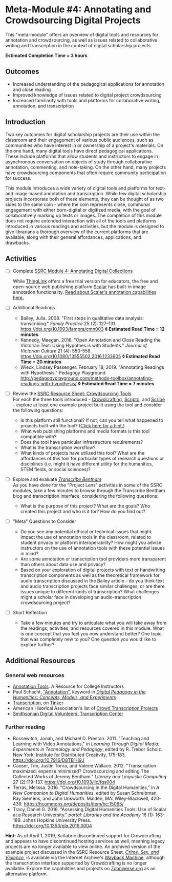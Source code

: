 # Meta-Module #4: Annotating and Crowdsourcing Digital Projects

This "meta-module" offers an overview of digital tools and resources for annotation and crowdsourcing, as well as issues related to collaborative writing and transcription in the context of digital scholarship projects.

**Estimated Completion Time = 3 hours**

## Outcomes

* Increased understanding of the pedagogical applications for annotation and close reading
* Improved knowledge of issues related to digital project crowdsourcing
* Increased familiarity with tools and platforms for collaborative writing, annotation, and transcription

## Introduction

Two key outcomes for digital scholarship projects are their use within the classroom and their engagement of various public audiences, such as communities who have interest in or ownership of a project's materials. On the one hand, many digital tools have direct pedagogical applications. These include platforms that allow students and instructors to engage in asynchronous conversation on objects of study through collaborative annotation, commenting, and note-taking. On the other hand, many projects have crowdsourcing components that often require community participation for success. 

This module introduces a wide variety of digital tools and platforms for text- and image-based annotation and transcription. While few digital scholarship projects incorporate both of these elements, they can be thought of as two sides to the same coin - where the coin represents close, communal engagement with either born-digital or digitized media, with the goal of collaboratively marking up texts or images. The completion of this module does not require extended interaction with all of the tools and platforms introduced in various readings and activities, but the module is designed to give librarians a thorough overview of the current platforms that are available, along with their general affordances, applications, and drawbacks.

## Activities

- [ ] Complete [SSRC Module 4: Annotating Digital Collections](https://labs.ssrc.org/dds/articles/4-annotating-digital-collections/) <br>

	While [ThingLink](https://www.thinglink.com/edu) offers a free trial version for educators, the free and open-source web publishing platform [Scalar](https://scalar.me/anvc/) has built-in image annotation functionality. [Read about Scalar's annotation capabilities here.](https://scalar.me/anvc/features/annotations/)

- [ ] Additional Readings
	* Bailey, Julia. 2008. "First steps in qualitative data analysis: transcribing." *Family Practice* 25 (2): 127–131. https://doi.org/10.1093/fampra/cmn003 **◊  Estimated Read Time = 12 minutes**
	* Kennedy, Meegan. 2016. "Open Annotation and Close Reading the Victorian Text: Using Hypothes.is with Students." *Journal of Victorian Culture* 21 (4): 550-558. https://doi.org/10.1080/13555502.2016.1233905 **◊  Estimated Read Time = 20 minutes**
	* Wieck, Lindsey Passenger. February 18, 2019. "Annotating Readings with Hypothesis." Pedagogy Playground. http://pedagogyplayground.com/methods-toolbox/annotating-readings-with-hypothesis/ **◊  Estimated Read Time = 7 minutes**

- [ ] Review the [SSRC Resource Sheet: Crowdsourcing Tools](https://labs.ssrc.org/dds/articles/resource-sheet-crowdsourcing-tools/) <br>
	For each the three tools introduced - [Crowdcrafting](https://scifabric.com/crowdcrafting/), [Scripto](http://scripto.org/), and [Scribe](http://scribeproject.github.io/) - explore at least one example project built using the tool and consider the following questions:
	* Is this platform still functional? If not, can you tell what happened to projects built with the tool? ([Click here for a hint.](#noteA))
	* What web publishing platforms and media formats is this tool compatible with? 
	* Does the tool have particular infrastructure requirements?
	* What is the transcription workflow?
	* What kinds of projects have utilized this tool? What are the affordances of this tool for particular types of research questions or disciplines (i.e. might it have different utility for the humanities, STEM fields, or social sciences)?

- [ ] Explore and evaluate [*Transcribe Bentham*](https://blogs.ucl.ac.uk/transcribe-bentham/) <br>
	As you have done for the "Project Lens" activities in some of the SSRC modules, take a few minutes to browse through the Transcribe Bentham blog and transcription interface, considering the following questions:
	* What is the purpose of this project? What are the goals? Who created this project and who is it for? How do you find out?

- [ ] "Meta" Questions to Consider
	* Do you see any potential ethical or technical issues that might impact the use of annotation tools in the classroom, related to student privacy or platform interoperability? How might you advise instructors on the use of annotation tools with these potential issues in mind? 
	* Are some annotation or transcription tool providers more transparent than others about data use and privacy?
	* Based on your exploration of digital projects with text or handwriting transcription components as well as the theoretical framework for audio transcription discussed in the Bailey article - do you think text and audio transcription projects face similar challenges, or are there issues unique to different kinds of transcription? What challenges might a scholar face in developing an audio-transcription crowdsourcing project?

- [ ] Short Reflection
	* Take a few minutes and try to articulate what you will take away from the readings, activities, and resources covered in this module. What is one concept that you feel you now understand better? One topic that was completely new to you? One question you would like to explore further? 

## Additional Resources

### General web resources

* [Annotation Tools](https://annotation.commons.gc.cuny.edu/): A Resource for College Instructors
* Paul Schacht, ["Annotation"](https://digitalpedagogy.mla.hcommons.org/keywords/annotation/), keyword in [*Digital Pedagogy in the Humanities: Concepts, Models, and Experiments*](https://digitalpedagogy.mla.hcommons.org/)
* [Transcription](https://tinker.edu.au/digital-methods/transcription/), on [Tinker](https://tinker.edu.au/about/)
* American Hisorical Association's list of [Crowd Transcription Projects](https://www.historians.org/teaching-and-learning/teaching-resources-for-historians/teaching-with-dighist/crowd-transcription-projects-resource)
* [Smithsonian Digital Volunteers: Transcription Center](https://transcription.si.edu/browse)

### Further reading

* Bossewitch, Jonah, and Michael D. Preston. 2011. "Teaching and Learning with Video Annotations," in *Learning Through Digital Media: Experiments in Technology and Pedagogy*, edited by R. Trebor Scholz. New York: Institute for Distributed Creativity, 175-183. https://doi.org/10.7916/D8TB1H9J
* Causer, Tim, Justin Tonra, and Valerie Wallace. 2012. "Transcription maximized; expense minimized? Crowdsourcing and editing The Collected Works of Jeremy Bentham." *Literary and Linguistic Computing* 27 (2):119–137. https://doi.org/10.1093/llc/fqs004
* Terras, Melissa. 2016. "Crowdsourcing in the Digital Humanities," in *A New Companion to Digital Humanities*, edited by Susan Schreibman, Ray Siemens, and John Unsworth. Malden, MA: Wiley-Blackwell, 420-439. https://hcommons.org/deposits/item/hc:15065/
* Tracy, Daniel G. 2016. "Assessing Digital Humanities Tools: Use of Scalar at a Research University." *portal: Libraries and the Academy* 16 (1): 163-189. Johns Hopkins University Press. https://doi.org/10.1353/pla.2016.0004


<a name="noteA">**Hint:**</a> As of April 1, 2019, Scifabric discontinued support for Crowdcrafting and appears to have discontinued hosting services as well, meaning legacy projects are no longer available to view online. An archived version of the example project discussed in the SSRC Resource Sheet, [*Crime, Sex, and Violence*](https://web.archive.org/web/20170926104507/http://crowdcrafting.org/project/crime%2Csex%2Candviolence/), is available via the Internet Archive's [Wayback Machine](https://web.archive.org/), although the transcription interface supported by Crowdcrafting is no longer available. Explore the capabilities and projects on [Zooniverse.org](https://www.zooniverse.org/) as an alternative platform.